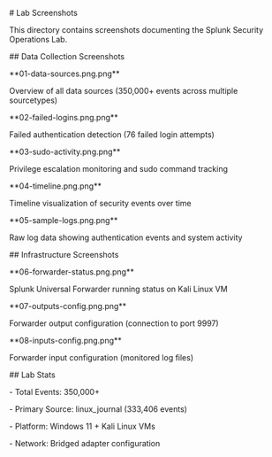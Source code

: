 \# Lab Screenshots



This directory contains screenshots documenting the Splunk Security Operations Lab.



\## Data Collection Screenshots



\*\*01-data-sources.png.png\*\*  

Overview of all data sources (350,000+ events across multiple sourcetypes)



\*\*02-failed-logins.png.png\*\*  

Failed authentication detection (76 failed login attempts)



\*\*03-sudo-activity.png.png\*\*  

Privilege escalation monitoring and sudo command tracking



\*\*04-timeline.png.png\*\*  

Timeline visualization of security events over time



\*\*05-sample-logs.png.png\*\*  

Raw log data showing authentication events and system activity



\## Infrastructure Screenshots



\*\*06-forwarder-status.png.png\*\*  

Splunk Universal Forwarder running status on Kali Linux VM



\*\*07-outputs-config.png.png\*\*  

Forwarder output configuration (connection to port 9997)



\*\*08-inputs-config.png.png\*\*  

Forwarder input configuration (monitored log files)



\## Lab Stats



\- Total Events: 350,000+

\- Primary Source: linux\_journal (333,406 events)

\- Platform: Windows 11 + Kali Linux VMs

\- Network: Bridged adapter configuration



